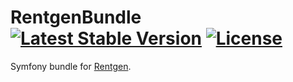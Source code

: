 RentgenBundle[![Latest Stable Version](https://poser.pugx.org/czogori/rentgen-bundle/v/stable)](https://packagist.org/packages/czogori/rentgen-bundle) [![License](https://poser.pugx.org/czogori/rentgen-bundle/license)](https://packagist.org/packages/czogori/rentgen-bundle)
==========
Symfony bundle for [Rentgen](https://github.com/czogori/rentgen).
